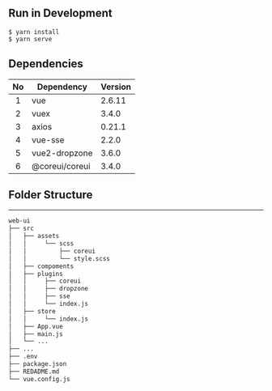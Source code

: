 ## Run in Development

```
$ yarn install
$ yarn serve
```

## Dependencies

| No  |  Dependency    | Version  |
|:---:|----------------|----------|
|  1  | vue            | 2.6.11   |
|  2  | vuex           | 3.4.0    |
|  3  | axios          | 0.21.1   |
|  4  | vue-sse        | 2.2.0    |
|  5  | vue2-dropzone  | 3.6.0    |
|  6  | @coreui/coreui | 3.4.0    |

## Folder Structure

***

```sh
web-ui
├── src
│   ├── assets
│   │     └── scss
│   │         ├── coreui
│   │         └── style.scss
│   ├── compoments            
│   ├── plugins                
│   │     ├── coreui
│   │     ├── dropzone
│   │     ├── sse
│   │     └── index.js
│   ├── store                 
│   │     └── index.js
│   ├── App.vue
│   ├── main.js
│   └── ...
├── ...
├── .env
├── package.json
├── REDADME.md
└── vue.config.js
```
